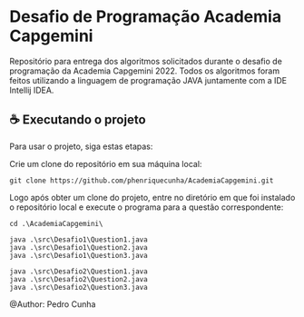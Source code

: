 # Desafio de Programação Academia Capgemini

Repositório para entrega dos algoritmos solicitados durante o desafio de programação da Academia Capgemini 2022. 
Todos os algoritmos foram feitos utilizando a linguagem de programação JAVA juntamente com a IDE Intellij IDEA.

## ☕ Executando o projeto

Para usar o projeto, siga estas etapas:

Crie um clone do repositório em sua máquina local:
```
git clone https://github.com/phenriquecunha/AcademiaCapgemini.git
```
Logo após obter um clone do projeto, entre no diretório em que foi instalado o repositório local e execute o programa para a questão correspondente:
```
cd .\AcademiaCapgemini\
```
```
java .\src\Desafio1\Question1.java
java .\src\Desafio1\Question2.java
java .\src\Desafio1\Question3.java

java .\src\Desafio2\Question1.java
java .\src\Desafio2\Question2.java
java .\src\Desafio2\Question3.java
```
@Author: Pedro Cunha

